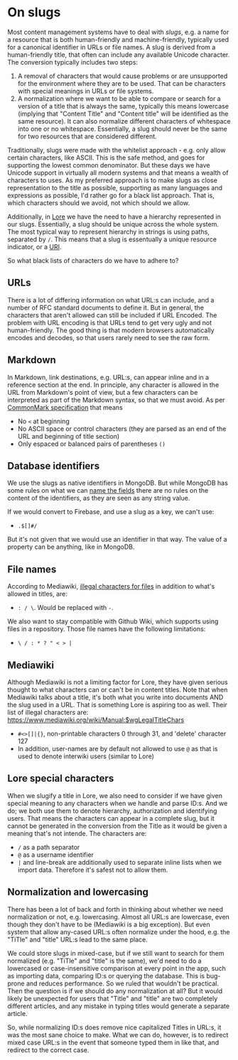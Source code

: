 On slugs
============

Most content management systems have to deal with *slugs*, e.g. a name for a resource that is both human-friendly and machine-friendly, typically used for a canonical identifier in URLs or file names. A slug is derived from a human-friendly title, that often can include any available Unicode character. The conversion typically includes two steps:

1. A removal of characters that would cause problems or are unsupported for the environment where they are to be used. That can be characters with special meanings in URLs or file systems.
2. A normalization where we want to be able to compare or search for a version of a title that is always the same, typically this means lowercase (implying that "Content Title" and "Content title" will be identified as the same resource). It can also normalize different characters of whitespace into one or no whitespace. Essentially, a slug should never be the same for two resources that are considered different.

Traditionally, slugs were made with the whitelist approach - e.g. only allow certain characters, like ASCII. This is the safe method, and goes for supporting the lowest common denominator. But these days we have Unicode support in virtually all modern systems and that means a wealth of characters to uses. As my preferred approach is to make slugs as close representation to the title as possible, supporting as many languages and expressions as possible, I'd rather go for a black list approach. That is, which characters should we avoid, not which should we allow.

Additionally, in [Lore](https://lore.pub) we have the need to have a hierarchy represented in our slugs. Essentially, a slug should be unique across the whole system. The most typical way to represent hierarchy in strings is using paths, separated by `/`. This means that a slug is essentually a unique resource indicator, or a [URI](https://danielmiessler.com/study/difference-between-uri-url).

So what black lists of characters do we have to adhere to?

## URLs

There is a lot of differing information on what URL:s can include, and a number of RFC standard documents to define it. But in general, the characters that aren't allowed can still be included if URL Encoded. The problem with URL encoding is that URLs tend to get very ugly and not human-friendly. The good thing is that modern browsers automatically encodes and decodes, so that users rarely need to see the raw form.

## Markdown

In Markdown, link destinations, e.g. URL:s, can appear inline and in a reference section at the end. In principle, any character is allowed in the URL from Markdown's point of view, but a few characters can be interpreted as part of the Markdown syntax, so that we must avoid. As per [CommonMark specification](https://spec.commonmark.org/current/#link-destination) that means

- No `<` at beginning
- No ASCII space or control characters (they are parsed as an end of the URL and beginning of title section)
- Only espaced or balanced pairs of parentheses `()`

## Database identifiers

We use the slugs as native identifiers in MongoDB. But while MongoDB has some rules on what we can [name the fields](https://docs.mongodb.com/manual/reference/limits/#Restrictions-on-Field-Names) there are no rules on the content of the identifiers, as they are seen as any string value.

If we would convert to Firebase, and use a slug as a key, we can't use:

- `.$[]#/`

But it's not given that we would use an identifier in that way. The value of a property can be anything, like in MongoDB.

## File names

According to Mediawiki, [illegal characters for files](https://www.mediawiki.org/wiki/Manual:$wgIllegalFileChars) in addition to what's allowed in titles, are:

- `: / \`. Would be replaced with `-`.

We also want to stay compatible with Github Wiki, which supports using files in a repository. Those file names have the following limitations:

- `\ / : * ? " < > |`

## Mediawiki

Although Mediawiki is not a limiting factor for Lore, they have given serious thought to what characters can or can't be in content titles. Note that when Mediawiki talks about a title, it's both what you write into documents AND the slug used in a URL. That is something Lore is aspiring too as well. Their list of illegal characters are:
https://www.mediawiki.org/wiki/Manual:$wgLegalTitleChars

- `#<>[]|{}`, non-printable characters 0 through 31, and 'delete' character 127
- In addition, user-names are by default not allowed to use `@` as that is used to denote interwiki users (similar to Lore)

## Lore special characters

When we slugify a title in Lore, we also need to consider if we have given special meaning to any characters when we handle and parse ID:s. And we do; we both use them to denote hierarchy, authorization and identifying users. That means the characters can appear in a complete slug, but it cannot be generated in the conversion from the Title as it would be given a meaning that's not intende. The characters are:

- `/` as a path separator
- `@` as a username identifier
- `|` and line-break are additionally used to separate inline lists when we import data. Therefore it's safest not to allow them.

## Normalization and lowercasing

There has been a lot of back and forth in thinking about whether we need normalization or not, e.g. lowercasing. Almost all URL:s are lowercase, even though they don't have to be (Mediawiki is a big exception). But even system that allow any-cased URL:s often normalize under the hood, e.g. the "TiTle" and "title" URL:s lead to the same place.

We could store slugs in mixed-case, but if we still want to search for them normalized (e.g. "TiTle" and "title" is the same), we'd need to do a lowercased or case-insensitive comparison at every point in the app, such as importing data, comparing ID:s or querying the database. This is bug-prone and reduces performance. So we ruled that wouldn't be practical. Then the question is if we should do any normalization at all? But it would likely be unexpected for users that "Title" and "title" are two completely different articles, and any mistake in typing titles would generate a separate article.

So, while normalizing ID:s does remove nice capitalized Titles in URL:s, it was the most sane choice to make. What we can do, however, is to redirect mixed case URL:s in the  event that someone typed them in like that, and redirect to the correct case.
